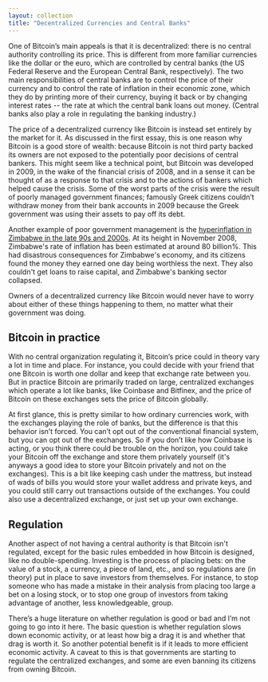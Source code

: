 ```yaml
---
layout: collection
title: "Decentralized Currencies and Central Banks"
---
```


<p>One of Bitcoin’s main appeals is that it is decentralized: there is no central authority controlling its price. This is different from more familiar currencies like the dollar or the euro, which are controlled by central banks (the US Federal Reserve and the European Central Bank, respectively). The two main responsibilities of central banks are to control the price of their currency and to control the rate of inflation in their economic zone, which they do by printing more of their currency, buying it back or by changing interest rates -- the rate at which the central bank loans out money. (Central banks also play a role in regulating the banking industry.)</p>

<p>The price of a decentralized currency like Bitcoin is instead set entirely by the market for it. As discussed in the first essay, this is one reason why Bitcoin is a good store of wealth: because Bitcoin is not third party backed its owners are not exposed to the potentially poor decisions of central bankers. This might seem like a technical point, but Bitcoin was developed in 2009, in the wake of the financial crisis of 2008, and in a sense it can be thought of as a response to that crisis and to the actions of bankers which helped cause the crisis. Some of the worst parts of the crisis were the result of poorly managed government finances; famously Greek citizens couldn’t withdraw money from their bank accounts in 2009 because the Greek government was using their assets to pay off its debt. 

<p>Another example of poor government management is the <a href="https://en.wikipedia.org/wiki/Hyperinflation_in_Zimbabwe">hyperinflation in Zimbabwe in the late 90s and 2000s</a>. At its height in November 2008, Zimbabwe's rate of inflation has been estimated at around 80 billion%. This had disastrous consequences for Zimbabwe's economy, and its citizens found the money they earned one day being worthless the next. They also couldn't get loans to raise capital, and Zimbabwe's banking sector collapsed.</p>

<p>Owners of a decentralized currency like Bitcoin would never have to worry about either of these things happening to them, no matter what their government was doing.</p>


<h2>Bitcoin in practice</h2>

<p>With no central organization regulating it, Bitcoin’s price could in theory vary a lot in time and place. For instance, you could decide with your friend that one Bitcoin is worth one dollar and keep that exchange rate between you. But in practice Bitcoin are primarily traded on large, centralized exchanges which operate a lot like banks, like Coinbase and Bitfinex, and the price of Bitcoin on these exchanges sets the price of Bitcoin globally.</p>

<p>At first glance, this is pretty similar to how ordinary currencies work, with the exchanges playing the role of banks, but the difference is that this behavior isn’t forced. You can’t opt out of the conventional financial system, but you can opt out of the exchanges. So if you don’t like how Coinbase is acting, or you think there could be trouble on the horizon, you could take your Bitcoin off the exchange and store them privately yourself (it's anyways a good idea to store your Bitcoin privately and not on the exchanges). This is a bit like keeping cash under the mattress, but instead of wads of bills you would store your wallet address and private keys, and you could still carry out transactions outside of the exchanges. You could also use a decentralized exchange, or just set up your own exchange. </p>


<h2>Regulation</h2>

<p>Another aspect of not having a central authority is that Bitcoin isn't regulated, except for the basic rules embedded in how Bitcoin is designed, like no double-spending. Investing is the process of placing bets: on the value of a stock, a currency, a piece of land, etc., and so regulations are (in theory) put in place to save investors from themselves. For instance, to stop someone who has made a mistake in their analysis from placing too large a bet on a losing stock, or to stop one group of investors from taking advantage of another, less knowledgeable, group.</p>

<p>There’s a huge literature on whether regulation is good or bad and I’m not going to go into it here. The basic question is whether regulation slows down economic activity, or at least how big a drag it is and whether that drag is worth it. So another potential benefit is if it leads to more efficient economic activity. A caveat to this is that governments are starting to regulate the centralized exchanges, and some are even banning its citizens from owning Bitcoin.</p>















